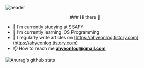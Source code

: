 ![header](https://capsule-render.vercel.app/api?type=wave&color=#d1c6f3&height=400&section=header&text=AhyeonGil&fontSize=90&animation=fadeIn&fontAlignY=38)

<p align='center'>### Hi there 👋</p>




- 🔭 I’m currently studying at SSAFY
- 🌱 I’m currently learning iOS Programming
- 📝 I regularly write articles on [https://ahyeonlog.tistory.com](https://ahyeonlog.tistory.com)
- 📫 How to reach me **ahyeonlog@gmail.com**
  
  


![Anurag's github stats](https://github-readme-stats.vercel.app/api?username=ahyeonlog&show_icons=true&theme=dark&hide_border=true)
